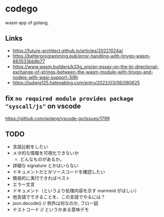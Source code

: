 # codego
wasm app of golang.

## Links
- https://future-architect.github.io/articles/20221024a/
- https://betterprogramming.pub/error-handling-with-tinygo-wasm-883533bb8b77
- https://www.wasm.builders/k33g_org/an-essay-on-the-bi-directional-exchange-of-strings-between-the-wasm-module-with-tinygo-and-nodejs-with-wasi-support-3i9h
- https://ludwig125.hatenablog.com/entry/2022/03/06/080625

## fix `no required module provides package "syscall/js"` on vscode
https://github.com/golang/vscode-go/issues/1799

## TODO
- 言語比較をしたい
- メタ的な情報を可視化できないか
  - どんなものがあるか。
- 詳細な signature とかはいらない
- ドキュメントだとかソースコードを確認したい
- 簡易的に実行できればベスト
- エラー文言
- ドキュメント（というより処理内容を示す marmeid がほしい）
- 他言語でできることを、この言語でやるには？
- json.decode() // 例外は何なのか, フロー図
- テストコード // というかある意味デモ
